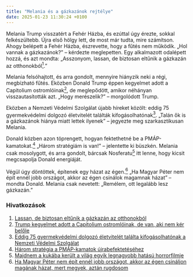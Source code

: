 ```yaml
---
title: "Melania és a gázkazánok rejtélye"
date: 2025-01-23 11:30:24 +0100
---
```


Melania Trump visszatért a Fehér Házba, és ezúttal úgy érezte, sokkal felkészültebb.
Újra első hölgy lett, de most már tudta, mire számítson.
Ahogy belépett a Fehér Házba, észrevette, hogy a fűtés nem működik.
„Hol vannak a gázkazánok?” – kérdezte meglepetten.
Egy alkalmazott odalépett hozzá, és azt mondta: „Asszonyom, lassan, de biztosan eltűnik a gázkazán az otthonokból<a href="https://www.zenga.hu/hello-otthon/lassan-de-biztosan-eltunik-a-gazkazan-az-otthonokbol-cm654d259aawg07w0dyjggs9p"><sup>1</sup></a>.”

Melania felsóhajtott, és arra gondolt, mennyire hiányzik neki a régi, megbízható fűtés.
Eközben Donald Trump éppen kegyelmet adott a Capitolium ostromlóinak<a href="https://telex.hu/kulfold/2025/01/22/capitolium-januar-6-elitelt-elnoki-kegyelem-visszautasitas-donald-trump"><sup>2</sup></a>, de meglepődött, amikor néhányan visszautasították azt.
„Hogy merészelik?” – morgolódott Trump.

Eközben a Nemzeti Védelmi Szolgálat újabb híreket közölt: eddig 75 gyermekvédelmi dolgozó életvitelét találták kifogásolhatónak<a href="https://telex.hu/belfold/2025/01/23/gyermekvedelem-nemzeti-vedelmi-szolgalat"><sup>3</sup></a>.
„Talán ők is a gázkazánok hiánya miatt lettek ilyenek” – jegyezte meg szarkasztikusan Melania.

Donald közben azon töprengett, hogyan fektethetné be a PMÁP-kamatokat.<a href="https://telex.hu/gazdasag/2025/01/23/pmap-ujrabefektetes-lakossagi-allampapir-reszveny-trump"><sup>4</sup></a>
„Három stratégiám is van!” – jelentette ki büszkén.
Melania csak mosolygott, és arra gondolt, bárcsak Nosferatu<a href="https://telex.hu/eszkombajn/2024/06/29/nosferatu-bram-stoker-drakula-per-horror-vampir-nemafilm"><sup>5</sup></a> itt lenne, hogy kicsit megcsapolja Donald energiáját.

Végül úgy döntöttek, építenek egy házat az égen.<a href="https://telex.hu/belfold/2025/01/23/toth-imre-bruti-interju-magyar-peter-tisza-part-kutyapart"><sup>6</sup></a>
„Ha Magyar Péter nem épít ennél jobb országot, akkor az égen csinálok magamnak házat” – mondta Donald.
Melania csak nevetett: „Remélem, ott legalább lesz gázkazán.”

### Hivatkozások

1. [Lassan, de biztosan eltűnik a gázkazán az otthonokból](https://www.zenga.hu/hello-otthon/lassan-de-biztosan-eltunik-a-gazkazan-az-otthonokbol-cm654d259aawg07w0dyjggs9p)
2. [Trump kegyelmet adott a Capitolium ostromlóinak, de van, aki nem kér belőle](https://telex.hu/kulfold/2025/01/22/capitolium-januar-6-elitelt-elnoki-kegyelem-visszautasitas-donald-trump)
3. [Eddig 75 gyermekvédelmi dolgozó életvitelét találta kifogásolhatónak a Nemzeti Védelmi Szolgálat](https://telex.hu/belfold/2025/01/23/gyermekvedelem-nemzeti-vedelmi-szolgalat)
4. [Három stratégia a PMÁP-kamatok újrabefektetéséhez](https://telex.hu/gazdasag/2025/01/23/pmap-ujrabefektetes-lakossagi-allampapir-reszveny-trump)
5. [Majdnem a kukába került a világ egyik legnagyobb hatású horrorfilmje](https://telex.hu/eszkombajn/2024/06/29/nosferatu-bram-stoker-drakula-per-horror-vampir-nemafilm)
6. [Ha Magyar Péter nem épít ennél jobb országot, akkor az égen csináljon magának házat, mert megyek, aztán rugdosom](https://telex.hu/belfold/2025/01/23/toth-imre-bruti-interju-magyar-peter-tisza-part-kutyapart)